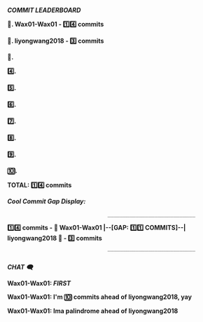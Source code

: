 **_COMMIT LEADERBOARD_**

**🥇. Wax01-Wax01 - 1️⃣4️⃣ commits**

**🥈. liyongwang2018 - 3️⃣ commits**

**🥉.**

**4️⃣.**

**5️⃣.**

**6️⃣.**

**7️⃣.**

**8️⃣.**

**9️⃣.**

**🔟.**

**TOTAL: 1️⃣4️⃣ commits**

**_Cool Commit Gap Display:_**

                                    ____________________________

**1️⃣4️⃣ commits - 🥇 Wax01-Wax01 |--[GAP: 1️⃣1️⃣ COMMITS]--| liyongwang2018 🥈 - 3️⃣ commits**
 
                                    ‾‾‾‾‾‾‾‾‾‾‾‾‾‾‾‾‾‾‾‾‾‾‾‾‾‾‾‾

_**CHAT 🗨️**_

**Wax01-Wax01: _FIRST_**

**Wax01-Wax01: I'm 🔟 commits ahead of liyongwang2018, yay**

**Wax01-Wax01: Ima palindrome ahead of liyongwang2018**
